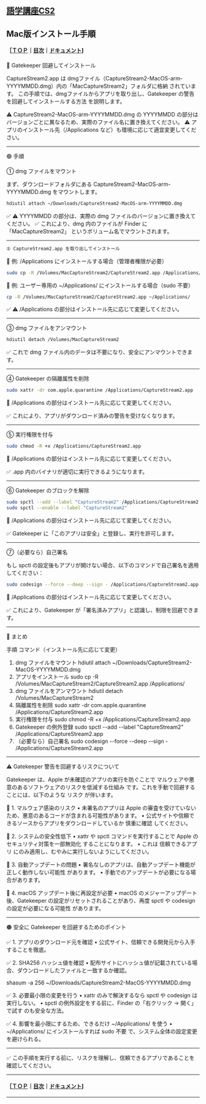 ## [語学講座CS2](https://csreviser.github.io/CaptureStream2/) 
## Mac版インストール手順
#### ［[ＴＯＰ](./)**｜**[目次](./#目次)**｜**[ドキュメント](./#ドキュメント-1)]

🔹 Gatekeeper 回避してインストール

CaptureStream2.app は dmgファイル（CaptureStream2-MacOS-arm-YYYYMMDD.dmg）内の「MacCaptureStream2」フォルダに格納 されています。
この手順では、dmgファイルからアプリを取り出し、Gatekeeper の警告を回避してインストールする方法 を説明します。

⚠️ CaptureStream2-MacOS-arm-YYYYMMDD.dmg の YYYYMMDD の部分はバージョンごとに異なるため、実際のファイル名に置き換えてください。
⚠️ アプリのインストール先（/Applications など）も環境に応じて適宜変更してください。

---

🟢 手順

① dmg ファイルをマウント

まず、ダウンロードフォルダにある CaptureStream2-MacOS-arm-YYYYMMDD.dmg をマウントします。
```sh
hdiutil attach ~/Downloads/CaptureStream2-MacOS-arm-YYYYMMDD.dmg
```
✅ ⚠️ YYYYMMDD の部分は、実際の dmg ファイルのバージョンに置き換えてください。
✅ これにより、dmg 内のファイルが Finder に 「MacCaptureStream2」 というボリューム名でマウントされます。

---
```sh
② CaptureStream2.app を取り出してインストール
```
📌 例: /Applications にインストールする場合（管理者権限が必要）

```sh
sudo cp -R /Volumes/MacCaptureStream2/CaptureStream2.app /Applications/
```

📌 例: ユーザー専用の ~/Applications/ にインストールする場合（sudo 不要）
```sh
cp -R /Volumes/MacCaptureStream2/CaptureStream2.app ~/Applications/
```
✅ ⚠️ /Applications の部分はインストール先に応じて変更してください。

---

③ dmg ファイルをアンマウント
```sh
hdiutil detach /Volumes/MacCaptureStream2
```
✅ これで dmg ファイル内のデータは不要になり、安全にアンマウントできます。

---

④ Gatekeeper の隔離属性を削除
```sh
sudo xattr -dr com.apple.quarantine /Applications/CaptureStream2.app
```
📌 /Applications の部分はインストール先に応じて変更してください。

✅ これにより、アプリがダウンロード済みの警告を受けなくなります。

---

⑤ 実行権限を付与
```sh
sudo chmod -R +x /Applications/CaptureStream2.app
```

📌 /Applications の部分はインストール先に応じて変更してください。

✅ .app 内のバイナリが適切に実行できるようになります。

---

⑥ Gatekeeper のブロックを解除
```sh
sudo spctl --add --label "CaptureStream2" /Applications/CaptureStream2.app
sudo spctl --enable --label "CaptureStream2"
```
📌 /Applications の部分はインストール先に応じて変更してください。

✅ Gatekeeper に「このアプリは安全」と登録し、実行を許可します。

---

⑦（必要なら）自己署名

もし spctl の設定後もアプリが開けない場合、以下のコマンドで自己署名を適用してください：
```sh
sudo codesign --force --deep --sign - /Applications/CaptureStream2.app
```
📌 /Applications の部分はインストール先に応じて変更してください。

✅ これにより、Gatekeeper が「署名済みアプリ」と認識し、制限を回避できます。

---

🔹 まとめ

手順
コマンド（インストール先に応じて変更）
1. dmg ファイルをマウント
hdiutil attach ~/Downloads/CaptureStream2-MacOS-YYYYMMDD.dmg
2. アプリをインストール
sudo cp -R /Volumes/MacCaptureStream2/CaptureStream2.app /Applications/
3. dmg ファイルをアンマウント
hdiutil detach /Volumes/MacCaptureStream2
4. 隔離属性を削除
sudo xattr -dr com.apple.quarantine /Applications/CaptureStream2.app
5. 実行権限を付与
sudo chmod -R +x /Applications/CaptureStream2.app
6. Gatekeeper の例外登録
sudo spctl --add --label "CaptureStream2" /Applications/CaptureStream2.app
7. （必要なら）自己署名
sudo codesign --force --deep --sign - /Applications/CaptureStream2.app





---

⚠️ Gatekeeper 警告を回避するリスクについて

Gatekeeper は、Apple が未確認のアプリの実行を防ぐことで マルウェアや悪意のあるソフトウェアのリスクを低減する仕組み です。これを手動で回避することには、以下のような リスク が伴います。

🔸 1. マルウェア感染のリスク
	• 未署名のアプリは Apple の審査を受けていないため、悪意のあるコードが含まれる可能性があります。
	• 公式サイトや信頼できるソースからアプリをダウンロードしているか 慎重に確認 してください。

🔸 2. システムの安全性低下
	• xattr や spctl コマンドを実行することで Apple のセキュリティ対策を一部無効化 することになります。
	• これは 信頼できるアプリ にのみ適用し、むやみに実行しないようにしてください。

🔸 3. 自動アップデートの問題
	• 署名なしのアプリは、自動アップデート機能が 正しく動作しない可能性 があります。
	• 手動でのアップデートが必要になる場合があります。

🔸 4. macOS アップデート後に再設定が必要
	• macOS のメジャーアップデート後、Gatekeeper の設定がリセットされることがあり、再度 spctl や codesign の設定が必要になる可能性 があります。

---

🟠 安全に Gatekeeper を回避するためのポイント

✅ 1. アプリのダウンロード元を確認
	•	公式サイト、信頼できる開発元から入手することを徹底。

✅ 2. SHA256 ハッシュ値を確認
	•	配布サイトにハッシュ値が記載されている場合、ダウンロードしたファイルと一致するか確認。


shasum -a 256 ~/Downloads/CaptureStream2-MacOS-YYYYMMDD.dmg

✅ 3. 必要最小限の変更を行う
	•	xattr のみで解決するなら spctl や codesign は実行しない。
	•	spctl の例外設定をする前に、Finder の「右クリック → 開く」で試す のも安全な方法。

✅ 4. 影響を最小限にするため、できるだけ ~/Applications/ を使う
	•	~/Applications/ にインストールすれば sudo 不要 で、システム全体の設定変更を避けられる。

---

✅ この手順を実行する前に、リスクを理解し、信頼できるアプリであることを確認してください。


---

#### ［[ＴＯＰ](./)**｜**[目次](./#目次)**｜**[ドキュメント](./#ドキュメント-1)]

*** 
 <link rel="shortcut icon" type="image/x-icon" href="https://avatars.githubusercontent.com/u/46049273?v=4">
 <meta name="twitter:image:src" content="https://avatars.githubusercontent.com/u/46049273?v=4">

